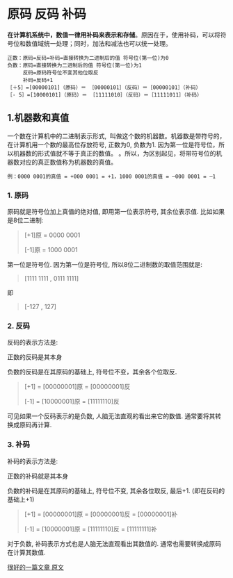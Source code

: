 # 原码 反码 补码

**在计算机系统中，数值一律用补码来表示和存储**。原因在于，使用补码，可以将符号位和数值域统一处理；同时，加法和减法也可以统一处理。

```
正数：原码=反码=补码=直接转换为二进制后的值 符号位(第一位)为0
负数：原码=直接转换为二进制后的值 符号位(第一位)为1
     反码=原码符号位不变其他位取反
     补码=反码+1
［＋5］=[00000101]（原码）＝ ［00000101］（反码）＝［00000101］（补码）
［- 5］=[10000101]（原码）＝ ［11111010］（反码）＝［11111011］（补码）
```



## 1.机器数和真值

一个数在计算机中的二进制表示形式,  叫做这个数的机器数。机器数是带符号的，在计算机用一个数的最高位存放符号, 正数为0, 负数为1. 因为第一位是符号位，所以机器数的形式值就不等于真正的数值。 。所以，为区别起见，将带符号位的机器数对应的真正数值称为机器数的真值。 

```
例：0000 0001的真值 = +000 0001 = +1，1000 0001的真值 = –000 0001 = –1
```

### 1. 原码

原码就是符号位加上真值的绝对值, 即用第一位表示符号, 其余位表示值. 比如如果是8位二进制:

> [+1]原 = 0000 0001
>
> [-1]原 = 1000 0001

第一位是符号位. 因为第一位是符号位, 所以8位二进制数的取值范围就是:

> [1111 1111 , 0111 1111]

即

> [-127 , 127]

### 2. 反码

反码的表示方法是:

正数的反码是其本身

负数的反码是在其原码的基础上, 符号位不变，其余各个位取反.

> [+1] = [00000001]原 = [00000001]反
>
> [-1] = [10000001]原 = [11111110]反

可见如果一个反码表示的是负数, 人脑无法直观的看出来它的数值. 通常要将其转换成原码再计算.

### 3. 补码

补码的表示方法是:

正数的补码就是其本身

负数的补码是在其原码的基础上, 符号位不变, 其余各位取反, 最后+1. (即在反码的基础上+1)

> [+1] = [00000001]原 = [00000001]反 = [00000001]补
>
> [-1] = [10000001]原 = [11111110]反 = [11111111]补

对于负数, 补码表示方式也是人脑无法直观看出其数值的. 通常也需要转换成原码在计算其数值.



[很好的一篇文章 原文](https://www.cnblogs.com/zhangziqiu/archive/2011/03/30/ComputerCode.html)